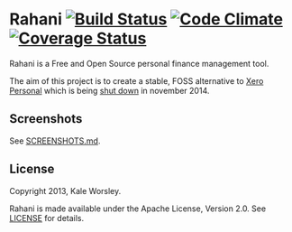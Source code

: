 Rahani [![Build Status](https://travis-ci.org/kaleworsley/rahani.png?branch=master)](https://travis-ci.org/kaleworsley/rahani) [![Code Climate](https://codeclimate.com/github/kaleworsley/rahani.png)](https://codeclimate.com/github/kaleworsley/rahani) [![Coverage Status](https://coveralls.io/repos/kaleworsley/rahani/badge.png?branch=master)](https://coveralls.io/r/kaleworsley/rahani?branch=master)
======

Rahani is a Free and Open Source personal finance management tool.

The aim of this project is to create a stable, FOSS alternative to [Xero Personal](https://www.xero.com/personal/)
which is being [shut down](http://blog.xero.com/2013/08/winding-down-xero-personal-in-november-2014/) in november 2014.

Screenshots
-----------

See [SCREENSHOTS.md](SCREENSHOTS.md).

License
-------

Copyright 2013, Kale Worsley.

Rahani is made available under the Apache License, Version 2.0. See [LICENSE](LICENSE) for details.
